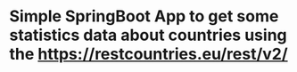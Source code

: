 # Simple SpringBoot App to get some statistics data about countries using the https://restcountries.eu/rest/v2/
